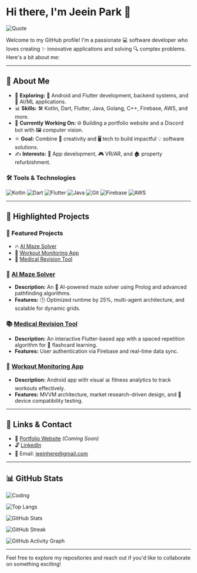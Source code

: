 # Hi there, I'm Jeein Park 👋

![Quote](https://quotes-github-readme.vercel.app/api?type=horizontal&theme=radical)

Welcome to my GitHub profile! I'm a passionate 💻 software developer who loves creating ✨ innovative applications and solving 🔍 complex problems. Here's a bit about me:

---

## 🔧 **About Me**

- 🔎 **Exploring:** 📱 Android and Flutter development, backend systems, and 🤖 AI/ML applications.
- 📊 **Skills:** 🛠️ Kotlin, Dart, Flutter, Java, Golang, C++, Firebase, AWS, and more.
- 🚀 **Currently Working On:** 🌐 Building a portfolio website and a Discord bot with 🖼️ computer vision.
- ⚛️ **Goal:** Combine 🎨 creativity and 🖥️ tech to build impactful 💡 software solutions.
- ✍️ **Interests:** 📲 App development, 🎮 VR/AR, and 🏚️ property refurbishment.

### 🛠️ Tools & Technologies

![Kotlin](https://img.shields.io/badge/Kotlin-%230095D5.svg?style=for-the-badge&logo=kotlin&logoColor=white)
![Dart](https://img.shields.io/badge/Dart-%230175C2.svg?style=for-the-badge&logo=dart&logoColor=white)
![Flutter](https://img.shields.io/badge/Flutter-%2302569B.svg?style=for-the-badge&logo=flutter&logoColor=white)
![Java](https://img.shields.io/badge/Java-%23ED8B00.svg?style=for-the-badge&logo=java&logoColor=white)
![Git](https://img.shields.io/badge/Git-%23F05032.svg?style=for-the-badge&logo=git&logoColor=white)
![Firebase](https://img.shields.io/badge/Firebase-%23039BE5.svg?style=for-the-badge&logo=firebase)
![AWS](https://img.shields.io/badge/AWS-%23FF9900.svg?style=for-the-badge&logo=amazon-aws&logoColor=white)

---

## 🌟 **Highlighted Projects**

### 🌟 Featured Projects

- 🔥 [AI Maze Solver](https://github.com/your-repo-link)
- 📱 [Workout Monitoring App](https://github.com/your-repo-link)
- 🧠 [Medical Revision Tool](https://github.com/your-repo-link)

### 🏦 [AI Maze Solver](https://github.com/your-repo-link)

- **Description:** An 🤖 AI-powered maze solver using Prolog and advanced pathfinding algorithms.
- **Features:** 🕒 Optimized runtime by 25%, multi-agent architecture, and scalable for dynamic grids.

### 📚 [Medical Revision Tool](https://github.com/your-repo-link)

- **Description:** An interactive Flutter-based app with a spaced repetition algorithm for 🧠 flashcard learning.
- **Features:** User authentication via Firebase and real-time data sync.

### 🏢 [Workout Monitoring App](https://github.com/your-repo-link)

- **Description:** Android app with visual 📊 fitness analytics to track workouts effectively.
- **Features:** MVVM architecture, market research-driven design, and 📱 device compatibility testing.

---

## 🔗 **Links & Contact**

- 🔗 [Portfolio Website](#) *(Coming Soon)*
- 🔓 [LinkedIn](https://linkedin.com/in/jeeinhere)
- 📧 Email: [jeeinhere@gmail.com](mailto:jeeinhere@gmail.com)

---

## 📊 **GitHub Stats**

![Coding](https://media.giphy.com/media/ZVik7pBtu9dNS/giphy.gif)

![Top Langs](https://github-readme-stats.vercel.app/api/top-langs/?username=JeeIn-Park&layout=compact&theme=radical)

![GitHub Stats](https://github-readme-stats.vercel.app/api?username=jeeinhere&show_icons=true&theme=radical)

![GitHub Streak](https://streak-stats.demolab.com/?user=JeeIn-Park&theme=radical)

![GitHub Activity Graph](https://github-readme-activity-graph.vercel.app/graph?username=JeeIn-Park&theme=radical)

---

Feel free to explore my repositories and reach out if you'd like to collaborate on something exciting!


